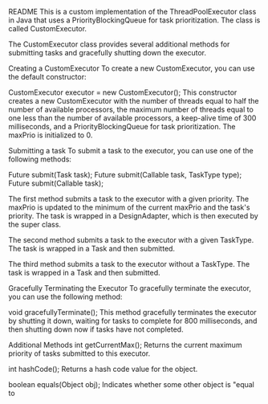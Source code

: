 README
This is a custom implementation of the ThreadPoolExecutor class in Java that uses a PriorityBlockingQueue for task prioritization. The class is called CustomExecutor.

The CustomExecutor class provides several additional methods for submitting tasks and gracefully shutting down the executor.

Creating a CustomExecutor
To create a new CustomExecutor, you can use the default constructor:

CustomExecutor executor = new CustomExecutor();
This constructor creates a new CustomExecutor with the number of threads equal to half the number of available processors, the maximum number of threads equal to one less than the number of available processors, a keep-alive time of 300 milliseconds, and a PriorityBlockingQueue for task prioritization. The maxPrio is initialized to 0.

Submitting a task
To submit a task to the executor, you can use one of the following methods:

Future<T> submit(Task<T> task);
Future<V> submit(Callable<V> task, TaskType type);
Future<V> submit(Callable<V> task);

The first method submits a task to the executor with a given priority. The maxPrio is updated to the minimum of the current maxPrio and the task's priority. The task is wrapped in a DesignAdapter, which is then executed by the super class.

The second method submits a task to the executor with a given TaskType. The task is wrapped in a Task and then submitted.

The third method submits a task to the executor without a TaskType. The task is wrapped in a Task and then submitted.

Gracefully Terminating the Executor
To gracefully terminate the executor, you can use the following method:

void gracefullyTerminate();
This method gracefully terminates the executor by shutting it down, waiting for tasks to complete for 800 milliseconds, and then shutting down now if tasks have not completed.

Additional Methods
int getCurrentMax(); Returns the current maximum priority of tasks submitted to this executor.

int hashCode(); Returns a hash code value for the object.

boolean equals(Object obj); Indicates whether some other object is "equal to




